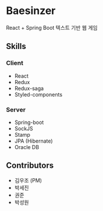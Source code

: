 # Baesinzer

React + Spring Boot 텍스트 기반 웹 게임

## Skills

### Client

- React
- Redux
- Redux-saga
- Styled-components

### Server

- Spring-boot
- SockJS
- Stamp
- JPA (Hibernate)
- Oracle DB

## Contributors

- 김우조 (PM)
- 박세진
- 권준
- 박성원
